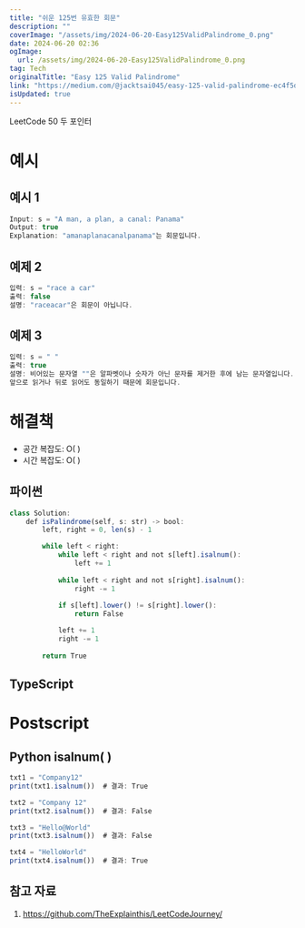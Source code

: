 ```yaml
---
title: "쉬운 125번 유효한 회문"
description: ""
coverImage: "/assets/img/2024-06-20-Easy125ValidPalindrome_0.png"
date: 2024-06-20 02:36
ogImage: 
  url: /assets/img/2024-06-20-Easy125ValidPalindrome_0.png
tag: Tech
originalTitle: "Easy 125 Valid Palindrome"
link: "https://medium.com/@jacktsai045/easy-125-valid-palindrome-ec4f5da21e9c"
isUpdated: true
---
```





LeetCode 50 두 포인터

# 예시

## 예시 1

```js
Input: s = "A man, a plan, a canal: Panama"
Output: true
Explanation: "amanaplanacanalpanama"는 회문입니다.
```

<div class="content-ad"></div>

## 예제 2

```js
입력: s = "race a car"
출력: false
설명: "raceacar"은 회문이 아닙니다.
```

## 예제 3

```js
입력: s = " "
출력: true
설명: 비어있는 문자열 ""은 알파벳이나 숫자가 아닌 문자를 제거한 후에 남는 문자열입니다. 
앞으로 읽거나 뒤로 읽어도 동일하기 때문에 회문입니다.
```

<div class="content-ad"></div>

# 해결책

- 공간 복잡도: O( )
- 시간 복잡도: O( )

## 파이썬

```js
class Solution:
    def isPalindrome(self, s: str) -> bool:
        left, right = 0, len(s) - 1

        while left < right:
            while left < right and not s[left].isalnum():
                left += 1
            
            while left < right and not s[right].isalnum():
                right -= 1
            
            if s[left].lower() != s[right].lower():
                return False

            left += 1
            right -= 1
        
        return True
```  

<div class="content-ad"></div>

## TypeScript

# Postscript

## Python isalnum( )

```js
txt1 = "Company12"
print(txt1.isalnum())  # 결과: True

txt2 = "Company 12"
print(txt2.isalnum())  # 결과: False

txt3 = "Hello@World"
print(txt3.isalnum())  # 결과: False

txt4 = "HelloWorld"
print(txt4.isalnum())  # 결과: True
```

<div class="content-ad"></div>

## 참고 자료

1. https://github.com/TheExplainthis/LeetCodeJourney/